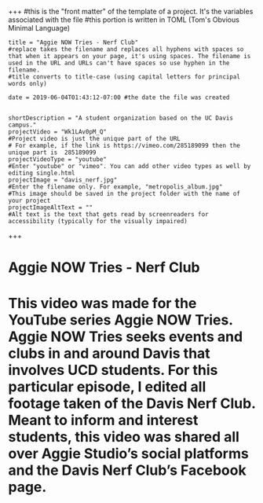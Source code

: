 +++
    #this is the "front matter" of the template of a project. It's the variables associated with the file
    #this portion is written in TOML (Tom's Obvious Minimal Language)
    
    title = "Aggie NOW Tries - Nerf Club"
    #replace takes the filename and replaces all hyphens with spaces so that when it appears on your page, it's using spaces. The filename is used in the URL and URLs can't have spaces so use hyphen in the filename.
    #title converts to title-case (using capital letters for principal words only)
    
    date = 2019-06-04T01:43:12-07:00 #the date the file was created

    
    shortDescription = "A student organization based on the UC Davis campus."
    projectVideo = "Wk1LAv0pM_Q"
    #Project video is just the unique part of the URL  
    # For example, if the link is https://vimeo.com/285189099 then the unique part is  285189099
    projectVideoType = "youtube"
    #Enter "youtube" or "vimeo". You can add other video types as well by editing single.html 
    projectImage = "davis_nerf.jpg"
    #Enter the filename only. For example, "metropolis_album.jpg" 
    #This image should be saved in the project folder with the name of your project 
    projectImageAltText = ""
    #Alt text is the text that gets read by screenreaders for accessibility (typically for the visually impaired) 

+++
<div class="container">
        <div class= "title-display-video">
            <h1 class= "image-title">Aggie NOW Tries - Nerf Club</h1>
        </div>
</div>

<div class= "display-text-video">
    <h1 class= "girl-text">
        This video was made for the YouTube series Aggie NOW Tries. Aggie NOW Tries seeks events and clubs in and around Davis that involves UCD students. For this particular episode, I edited all footage taken of the Davis Nerf Club. Meant to inform and interest students, this video was shared all over Aggie Studio’s social platforms and the Davis Nerf Club’s Facebook page.
    </h1>
</div>
